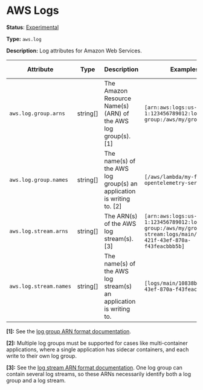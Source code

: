 # AWS Logs

**Status**: [Experimental][DocumentStatus]

**Type:** `aws.log`

**Description:** Log attributes for Amazon Web Services.

<!-- semconv aws.log -->
| Attribute  | Type | Description  | Examples  | Requirement Level |
|---|---|---|---|---|
| `aws.log.group.arns` | string[] | The Amazon Resource Name(s) (ARN) of the AWS log group(s). [1] | `[arn:aws:logs:us-west-1:123456789012:log-group:/aws/my/group:*]` | Recommended |
| `aws.log.group.names` | string[] | The name(s) of the AWS log group(s) an application is writing to. [2] | `[/aws/lambda/my-function, opentelemetry-service]` | Recommended |
| `aws.log.stream.arns` | string[] | The ARN(s) of the AWS log stream(s). [3] | `[arn:aws:logs:us-west-1:123456789012:log-group:/aws/my/group:log-stream:logs/main/10838bed-421f-43ef-870a-f43feacbbb5b]` | Recommended |
| `aws.log.stream.names` | string[] | The name(s) of the AWS log stream(s) an application is writing to. | `[logs/main/10838bed-421f-43ef-870a-f43feacbbb5b]` | Recommended |

**[1]:** See the [log group ARN format documentation](https://docs.aws.amazon.com/AmazonCloudWatch/latest/logs/iam-access-control-overview-cwl.html#CWL_ARN_Format).

**[2]:** Multiple log groups must be supported for cases like multi-container applications, where a single application has sidecar containers, and each write to their own log group.

**[3]:** See the [log stream ARN format documentation](https://docs.aws.amazon.com/AmazonCloudWatch/latest/logs/iam-access-control-overview-cwl.html#CWL_ARN_Format). One log group can contain several log streams, so these ARNs necessarily identify both a log group and a log stream.
<!-- endsemconv -->

[DocumentStatus]: https://github.com/open-telemetry/opentelemetry-specification/tree/v1.22.0/specification/document-status.md
